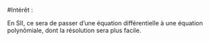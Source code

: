 #Intérêt :

En SII, ce sera de passer d’une équation différentielle à une équation polynômiale, dont la résolution sera plus facile.

